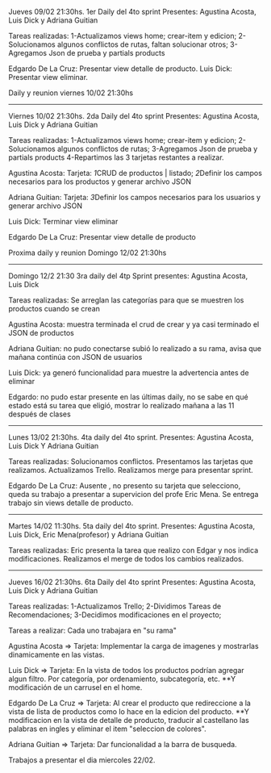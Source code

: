 Jueves 09/02 21:30hs. 1er Daily del 4to sprint Presentes: Agustina Acosta, Luis Dick y Adriana Guitian

Tareas realizadas:
1-Actualizamos views home; crear-item y edicion;
2-Solucionamos algunos conflictos de rutas, faltan solucionar otros;
3-Agregamos Json de prueba y partials products

Edgardo De La Cruz: Presentar view detalle de producto.
Luis Dick: Presentar view eliminar.

Daily y reunion viernes 10/02 21:30hs

---------------------------------------------------------------------------------

Viernes 10/02 21:30hs. 2da Daily del 4to sprint Presentes: Agustina Acosta, Luis Dick y Adriana Guitian

Tareas realizadas:
1-Actualizamos views home; crear-item y edicion;
2-Solucionamos algunos conflictos de rutas;
3-Agregamos Json de prueba y partials products
4-Repartimos las 3 tarjetas restantes a realizar.

Agustina Acosta: Tarjeta: *1*CRUD de productos | listado;
*2*Definir los campos necesarios para los productos y generar archivo JSON  

Adriana Guitian: Tarjeta: *3*Definir los campos necesarios para los usuarios y generar archivo JSON

Luis Dick: Terminar view eliminar

Edgardo De La Cruz: Presentar view detalle de producto

Proxima daily y reunion Domingo 12/02 21:30hs

----------------------------------------------------------------------------------------------

Domingo 12/2 21:30 3ra daily del 4tp Sprint presentes: Agustina Acosta, Luis Dick

Tareas realizadas: Se arreglan las categorías para que se muestren los productos cuando se crean

Agustina Acosta: muestra terminada el crud de crear y ya casi terminado el JSON de productos

Adriana Guitian: no pudo conectarse subió lo realizado a su rama, avisa que mañana continúa con JSON de usuarios

Luis Dick: ya generó funcionalidad para muestre la advertencia antes de eliminar

Edgardo: no pudo estar presente en las últimas daily, no se sabe en qué estado está su tarea que eligió, mostrar lo realizado mañana a las 11 después de clases

----------------------------------------------------------------------------------------------

Lunes 13/02 21:30hs. 4ta daily del 4to sprint. Presentes: Agustina Acosta, Luis Dick Y Adriana Guitian

Tareas realizadas: Solucionamos conflictos. Presentamos las tarjetas que realizamos. Actualizamos Trello. Realizamos merge para presentar sprint.

Edgardo De La Cruz: Ausente , no presento su tarjeta que selecciono, queda su trabajo a presentar a supervicion del profe Eric Mena. Se entrega trabajo sin views detalle de producto.

----------------------------------------------------------------------------------------------

Martes 14/02 11:30hs. 5ta daily del 4to sprint. Presentes: Agustina Acosta, Luis Dick, Eric Mena(profesor) y Adriana Guitian

Tareas realizadas: Eric presenta la tarea que realizo con Edgar y nos indica modificaciones. Realizamos el merge de todos los cambios realizados.

----------------------------------------------------------------------------------------------

Jueves 16/02 21:30hs. 6ta Daily del 4to sprint Presentes: Agustina Acosta, Luis Dick y Adriana Guitian 

Tareas realizadas:
1-Actualizamos Trello;
2-Dividimos Tareas de Recomendaciones;
3-Decidimos modificaciones en el proyecto;

Tareas a realizar: Cada uno trabajara en "su rama"

Agustina Acosta => Tarjeta: Implementar la carga de imagenes y mostrarlas dinamicamente en las vistas.

Luis Dick => Tarjeta: En la vista de todos los productos podrían agregar algun filtro. Por categoría, por ordenamiento, subcategoría, etc.
**Y modificación de un carrusel en el home.

Edgardo De La Cruz => Tarjeta:  Al crear el producto que redireccione a la vista de lista de productos como lo hace en la edicion del producto.
**Y modificacion en la vista de detalle de producto, traducir al castellano las palabras en ingles y eliminar el item "seleccion de colores".

Adriana Guitian => Tarjeta: Dar funcionalidad a la barra de busqueda.

Trabajos a presentar el dia miercoles 22/02.






